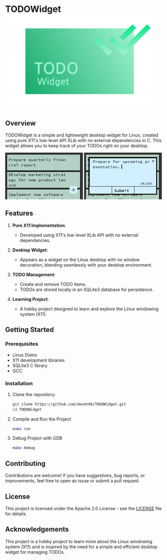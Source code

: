 # TODOWidget ![TODOWidget Logo](images/logo480x300.png)

## Overview

TODOWidget is a simple and lightweight desktop widget for Linux, created using pure X11's low-level API XLib with no external dependencies in C. This widget allows you to keep track of your TODOs right on your desktop.

![TODOWidget Screenshot](images/screenshot1.jpg)
![TODOWidget Screenshot](images/screenshot2.jpg)

## Features

1. **Pure X11 Implementation**: 
   - Developed using X11's low-level XLib API with no external dependencies.
   
2. **Desktop Widget**:
   - Appears as a widget on the Linux desktop with no window decoration, blending seamlessly with your desktop environment.
   
3. **TODO Management**:
   - Create and remove TODO items.
   - TODOs are stored locally in an SQLite3 database for persistence.
   
4. **Learning Project**:
   - A hobby project designed to learn and explore the Linux windowing system (X11).

## Getting Started

### Prerequisites

- Linux Distro
- X11 development libraries
- SQLite3 C library
- GCC

### Installation

1. Clone the repository:
   ```bash
   git clone https://github.com/devmt04/TODOWidget.git
   cd TODOWidget
   ```

2. Compile and Run the Project
	```bash
	make run
	```

3. Debug Project with GDB
	```bash
	make debug
	```

## Contributing

Contributions are welcome! If you have suggestions, bug reports, or improvements, feel free to open an issue or submit a pull request.

## License

This project is licensed under the Apache 2.0 License - see the [LICENSE](LICENSE) file for details.

## Acknowledgements

This project is a hobby project to learn more about the Linux windowing system (X11) and is inspired by the need for a simple and efficient desktop widget for managing TODOs.